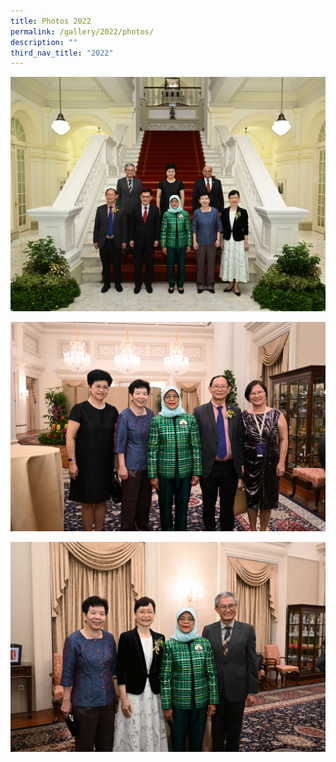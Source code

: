 ```yaml
---
title: Photos 2022
permalink: /gallery/2022/photos/
description: ""
third_nav_title: "2022"
---
```

![PSTA 2022 Gallery Photo 1](/images/Photos%202022/2022-photo-1.jpg)

![PSTA 2022 Gallery Photo 2](/images/Photos%202022/2022-photo-2.jpg)

![PSTA 2022 Gallery Photo 3](/images/Photos%202022/2022-photo-3.jpg)